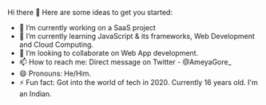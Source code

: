 Hi there 👋
Here are some ideas to get you started:

- 🔭 I’m currently working on a SaaS project
- 🌱 I’m currently learning JavaScript & its frameworks, Web Development and Cloud Computing.
- 👯 I’m looking to collaborate on Web App development.
- 📫 How to reach me: Direct message on Twitter - @AmeyaGore_
- 😄 Pronouns: He/Him.
- ⚡ Fun fact: Got into the world of tech in 2020. Currently 16 years old. I'm an Indian.
